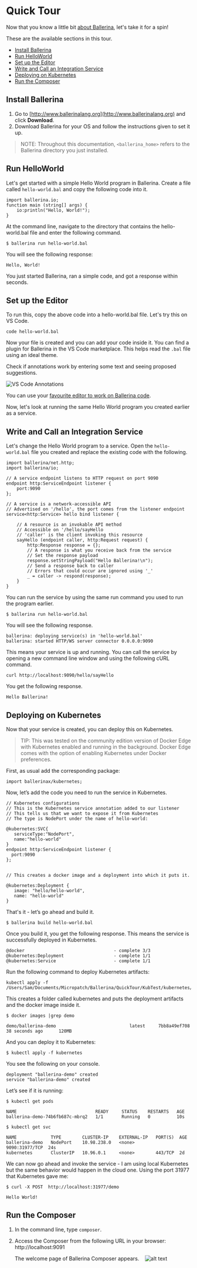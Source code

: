 # Quick Tour

Now that you know a little bit [about Ballerina](https://ballerinalang.org/), let's take it for a spin! 

These are the available sections in this tour.

- [Install Ballerina](#install-ballerina)
- [Run HelloWorld](#run-helloworld)
- [Set up the Editor](#set-up-the-editor)
- [Write and Call an Integration Service](#write-and-call-an-integration-service)
- [Deploying on Kubernetes](#deploying-on-kubernetes)
- [Run the Composer](#run-the-composer)

## Install Ballerina

1. Go to [http://www.ballerinalang.org](http://www.ballerinalang.org) and click **Download**. 
1. Download Ballerina for your OS and follow the instructions given to set it up. 

> NOTE: Throughout this documentation, `<ballerina_home>` refers to the Ballerina directory you just installed. 

## Run HelloWorld

Let's get started with a simple Hello World program in Ballerina. Create a file called `hello-world.bal` and copy the following code into it.

```Ballerina
import ballerina.io;
function main (string[] args) {
    io:println("Hello, World!");
}
``` 

At the command line, navigate to the directory that contains the hello-world.bal file and enter the following command.

```
$ ballerina run hello-world.bal
```

You will see the following response:

```
Hello, World!
```

You just started Ballerina, ran a simple code, and got a response within seconds.

## Set up the Editor

To run this, copy the above code into a hello-world.bal file. Let's try this on VS Code.

```
code hello-world.bal
```

Now your file is created and you can add your code inside it. You can find a plugin for Ballerina in the VS Code marketplace. This helps read the `.bal` file using an ideal theme.  

Check if annotations work by entering some text and seeing proposed suggestions.

![VS Code Annotations](images/vscode_annotations.png)

You can use your [favourite editor to work on Ballerina code](tools-ides-ballerina-composer.md).

Now, let's look at running the same Hello World program you created earlier as a service.

## Write and Call an Integration Service

Let's change the Hello World program to a service. Open the `hello-world.bal` file you created and replace the existing code with the following.

```Ballerina
import ballerina/net.http;
import ballerina/io;

// A service endpoint listens to HTTP request on port 9090
endpoint http:ServiceEndpoint listener {
    port:9090
};

// A service is a network-accessible API
// Advertised on '/hello', the port comes from the listener endpoint
service<http:Service> hello bind listener {

    // A resource is an invokable API method
    // Accessible on '/hello/sayHello
    // 'caller' is the client invoking this resource 
    sayHello (endpoint caller, http:Request request) {
        http:Response response = {};
        // A response is what you receive back from the service
        // Set the response payload
        response.setStringPayload("Hello Ballerina!\n");
        // Send a response back to caller
        // Errors that could occur are ignored using '_'
        _ = caller -> respond(response);
    }
}
```

You can run the service by using the same run command you used to run the program earlier.

```
$ ballerina run hello-world.bal
```

You will see the following response.

```
ballerina: deploying service(s) in 'hello-world.bal'
ballerina: started HTTP/WS server connector 0.0.0.0:9090
```

This means your service is up and running. You can call the service by opening a new command line window and using the following cURL command.

```
curl http://localhost:9090/hello/sayHello
```

You get the following response.

```
Hello Ballerina!
```

## Deploying on Kubernetes

Now that your service is created, you can deploy this on Kubernetes. 

> TIP: This was tested on the community edition version of Docker Edge with Kubernetes enabled and running in the background. Docker Edge comes with the option of enabling Kubernetes under Docker preferences.

First, as usual add the corresponding package:

```
import ballerinax/kubernetes;
```

Now, let’s add the code you need to run the service in Kubernetes.

```
// Kubernetes configurations
// This is the Kubernetes service annotation added to our listener 
// This tells us that we want to expose it from Kubernetes 
// The type is NodePort under the name of hello-world:

@kubernetes:SVC{
   serviceType:"NodePort",
   name:"hello-world"
}
endpoint http:ServiceEndpoint listener {
  port:9090
};


// This creates a docker image and a deployment into which it puts it.

@kubernetes:Deployment {
   image: "hello/hello-world",
   name: "hello-world"
}
```

That's it - let’s go ahead and build it.

```
$ ballerina build hello-world.bal
```

Once you build it, you get the following response. This means the service is successfully deployed in Kubernetes.

```
@docker                                  - complete 3/3
@kubernetes:Deployment                   - complete 1/1
@kubernetes:Service                      - complete 1/1
```

Run the following command to deploy Kubernetes artifacts:

```
kubectl apply -f /Users/Sam/Documents/Micropatch/Ballerina/QuickTour/KubTest/kubernetes/
```

This creates a folder called kubernetes and puts the deployment artifacts and the docker image inside it.

```
$ docker images |grep demo
```

```
demo/ballerina-demo                            latest     7bb8a49ef708        38 seconds ago      120MB
```

And you can deploy it to Kubernetes:

```
$ kubectl apply -f kubernetes
```

You see the following on your console.

```
deployment "ballerina-demo" created
service "ballerina-demo" created
```

Let’s see if it is running:

```
$ kubectl get pods
```

```
NAME                              READY     STATUS    RESTARTS   AGE
ballerina-demo-74b6fb687c-mbrq2   1/1       Running   0          10s
```


```
$ kubectl get svc
```


```
NAME             TYPE        CLUSTER-IP    EXTERNAL-IP   PORT(S)  AGE
ballerina-demo   NodePort    10.98.238.0   <none>        9090:31977/TCP  24s
kubernetes       ClusterIP   10.96.0.1     <none>        443/TCP  2d
```

We can now go ahead and invoke the service - I am using local Kubernetes but the same behavior would happen in the cloud one. Using the port 31977 that Kubernetes gave me:

```
$ curl -X POST  http://localhost:31977/demo
```

```
Hello World!
```

## Run the Composer

1. In the command line, type `composer`.

1. Access the Composer from the following URL in your browser: http://localhost:9091

    The welcome page of Ballerina Composer appears. 
    ![alt text](images/ComposerNew1.png "Welcome page")
    
